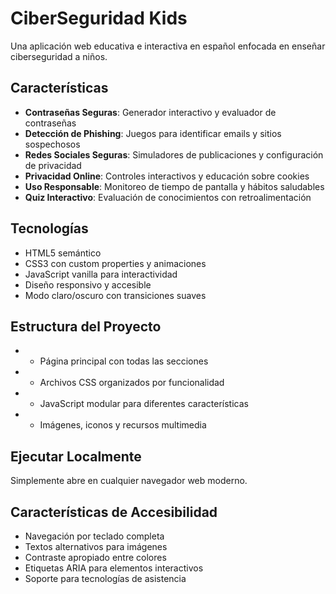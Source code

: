 # CiberSeguridad Kids

Una aplicación web educativa e interactiva en español enfocada en enseñar ciberseguridad a niños.

## Características

- **Contraseñas Seguras**: Generador interactivo y evaluador de contraseñas
- **Detección de Phishing**: Juegos para identificar emails y sitios sospechosos
- **Redes Sociales Seguras**: Simuladores de publicaciones y configuración de privacidad
- **Privacidad Online**: Controles interactivos y educación sobre cookies
- **Uso Responsable**: Monitoreo de tiempo de pantalla y hábitos saludables
- **Quiz Interactivo**: Evaluación de conocimientos con retroalimentación

## Tecnologías

- HTML5 semántico
- CSS3 con custom properties y animaciones
- JavaScript vanilla para interactividad
- Diseño responsivo y accesible
- Modo claro/oscuro con transiciones suaves

## Estructura del Proyecto

-  - Página principal con todas las secciones
-  - Archivos CSS organizados por funcionalidad
-  - JavaScript modular para diferentes características
-  - Imágenes, iconos y recursos multimedia

## Ejecutar Localmente

Simplemente abre  en cualquier navegador web moderno.

## Características de Accesibilidad

- Navegación por teclado completa
- Textos alternativos para imágenes
- Contraste apropiado entre colores
- Etiquetas ARIA para elementos interactivos
- Soporte para tecnologías de asistencia

